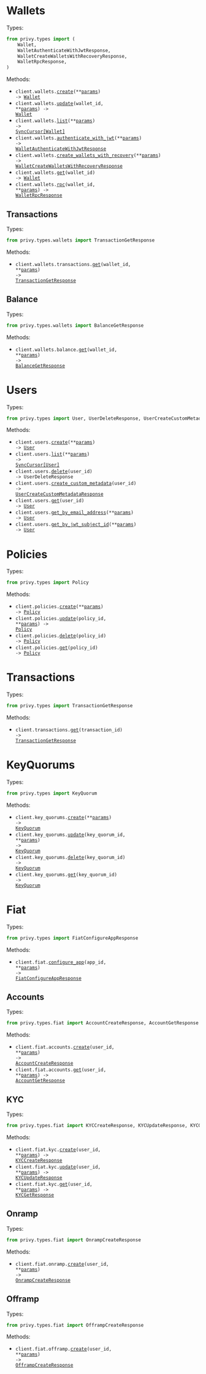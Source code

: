 # Wallets

Types:

```python
from privy.types import (
    Wallet,
    WalletAuthenticateWithJwtResponse,
    WalletCreateWalletsWithRecoveryResponse,
    WalletRpcResponse,
)
```

Methods:

- <code title="post /v1/wallets">client.wallets.<a href="./src/privy/resources/wallets/wallets.py">create</a>(\*\*<a href="src/privy/types/wallet_create_params.py">params</a>) -> <a href="./src/privy/types/wallet.py">Wallet</a></code>
- <code title="patch /v1/wallets/{wallet_id}">client.wallets.<a href="./src/privy/resources/wallets/wallets.py">update</a>(wallet_id, \*\*<a href="src/privy/types/wallet_update_params.py">params</a>) -> <a href="./src/privy/types/wallet.py">Wallet</a></code>
- <code title="get /v1/wallets">client.wallets.<a href="./src/privy/resources/wallets/wallets.py">list</a>(\*\*<a href="src/privy/types/wallet_list_params.py">params</a>) -> <a href="./src/privy/types/wallet.py">SyncCursor[Wallet]</a></code>
- <code title="post /v1/user_signers/authenticate">client.wallets.<a href="./src/privy/resources/wallets/wallets.py">authenticate_with_jwt</a>(\*\*<a href="src/privy/types/wallet_authenticate_with_jwt_params.py">params</a>) -> <a href="./src/privy/types/wallet_authenticate_with_jwt_response.py">WalletAuthenticateWithJwtResponse</a></code>
- <code title="post /v1/wallets_with_recovery">client.wallets.<a href="./src/privy/resources/wallets/wallets.py">create_wallets_with_recovery</a>(\*\*<a href="src/privy/types/wallet_create_wallets_with_recovery_params.py">params</a>) -> <a href="./src/privy/types/wallet_create_wallets_with_recovery_response.py">WalletCreateWalletsWithRecoveryResponse</a></code>
- <code title="get /v1/wallets/{wallet_id}">client.wallets.<a href="./src/privy/resources/wallets/wallets.py">get</a>(wallet_id) -> <a href="./src/privy/types/wallet.py">Wallet</a></code>
- <code title="post /v1/wallets/{wallet_id}/rpc">client.wallets.<a href="./src/privy/resources/wallets/wallets.py">rpc</a>(wallet_id, \*\*<a href="src/privy/types/wallet_rpc_params.py">params</a>) -> <a href="./src/privy/types/wallet_rpc_response.py">WalletRpcResponse</a></code>

## Transactions

Types:

```python
from privy.types.wallets import TransactionGetResponse
```

Methods:

- <code title="get /v1/wallets/{wallet_id}/transactions">client.wallets.transactions.<a href="./src/privy/resources/wallets/transactions.py">get</a>(wallet_id, \*\*<a href="src/privy/types/wallets/transaction_get_params.py">params</a>) -> <a href="./src/privy/types/wallets/transaction_get_response.py">TransactionGetResponse</a></code>

## Balance

Types:

```python
from privy.types.wallets import BalanceGetResponse
```

Methods:

- <code title="get /v1/wallets/{wallet_id}/balance">client.wallets.balance.<a href="./src/privy/resources/wallets/balance.py">get</a>(wallet_id, \*\*<a href="src/privy/types/wallets/balance_get_params.py">params</a>) -> <a href="./src/privy/types/wallets/balance_get_response.py">BalanceGetResponse</a></code>

# Users

Types:

```python
from privy.types import User, UserDeleteResponse, UserCreateCustomMetadataResponse
```

Methods:

- <code title="post /v1/users">client.users.<a href="./src/privy/resources/users.py">create</a>(\*\*<a href="src/privy/types/user_create_params.py">params</a>) -> <a href="./src/privy/types/user.py">User</a></code>
- <code title="get /v1/users">client.users.<a href="./src/privy/resources/users.py">list</a>(\*\*<a href="src/privy/types/user_list_params.py">params</a>) -> <a href="./src/privy/types/user.py">SyncCursor[User]</a></code>
- <code title="delete /v1/users/{user_id}">client.users.<a href="./src/privy/resources/users.py">delete</a>(user_id) -> UserDeleteResponse</code>
- <code title="post /v1/users/{user_id}/custom_metadata">client.users.<a href="./src/privy/resources/users.py">create_custom_metadata</a>(user_id) -> <a href="./src/privy/types/user_create_custom_metadata_response.py">UserCreateCustomMetadataResponse</a></code>
- <code title="get /v1/users/{user_id}">client.users.<a href="./src/privy/resources/users.py">get</a>(user_id) -> <a href="./src/privy/types/user.py">User</a></code>
- <code title="post /v1/users/email/address">client.users.<a href="./src/privy/resources/users.py">get_by_email_address</a>(\*\*<a href="src/privy/types/user_get_by_email_address_params.py">params</a>) -> <a href="./src/privy/types/user.py">User</a></code>
- <code title="post /v1/users/custom_auth/id">client.users.<a href="./src/privy/resources/users.py">get_by_jwt_subject_id</a>(\*\*<a href="src/privy/types/user_get_by_jwt_subject_id_params.py">params</a>) -> <a href="./src/privy/types/user.py">User</a></code>

# Policies

Types:

```python
from privy.types import Policy
```

Methods:

- <code title="post /v1/policies">client.policies.<a href="./src/privy/resources/policies.py">create</a>(\*\*<a href="src/privy/types/policy_create_params.py">params</a>) -> <a href="./src/privy/types/policy.py">Policy</a></code>
- <code title="patch /v1/policies/{policy_id}">client.policies.<a href="./src/privy/resources/policies.py">update</a>(policy_id, \*\*<a href="src/privy/types/policy_update_params.py">params</a>) -> <a href="./src/privy/types/policy.py">Policy</a></code>
- <code title="delete /v1/policies/{policy_id}">client.policies.<a href="./src/privy/resources/policies.py">delete</a>(policy_id) -> <a href="./src/privy/types/policy.py">Policy</a></code>
- <code title="get /v1/policies/{policy_id}">client.policies.<a href="./src/privy/resources/policies.py">get</a>(policy_id) -> <a href="./src/privy/types/policy.py">Policy</a></code>

# Transactions

Types:

```python
from privy.types import TransactionGetResponse
```

Methods:

- <code title="get /v1/transactions/{transaction_id}">client.transactions.<a href="./src/privy/resources/transactions.py">get</a>(transaction_id) -> <a href="./src/privy/types/transaction_get_response.py">TransactionGetResponse</a></code>

# KeyQuorums

Types:

```python
from privy.types import KeyQuorum
```

Methods:

- <code title="post /v1/key_quorums">client.key_quorums.<a href="./src/privy/resources/key_quorums.py">create</a>(\*\*<a href="src/privy/types/key_quorum_create_params.py">params</a>) -> <a href="./src/privy/types/key_quorum.py">KeyQuorum</a></code>
- <code title="patch /v1/key_quorums/{key_quorum_id}">client.key_quorums.<a href="./src/privy/resources/key_quorums.py">update</a>(key_quorum_id, \*\*<a href="src/privy/types/key_quorum_update_params.py">params</a>) -> <a href="./src/privy/types/key_quorum.py">KeyQuorum</a></code>
- <code title="delete /v1/key_quorums/{key_quorum_id}">client.key_quorums.<a href="./src/privy/resources/key_quorums.py">delete</a>(key_quorum_id) -> <a href="./src/privy/types/key_quorum.py">KeyQuorum</a></code>
- <code title="get /v1/key_quorums/{key_quorum_id}">client.key_quorums.<a href="./src/privy/resources/key_quorums.py">get</a>(key_quorum_id) -> <a href="./src/privy/types/key_quorum.py">KeyQuorum</a></code>

# Fiat

Types:

```python
from privy.types import FiatConfigureAppResponse
```

Methods:

- <code title="post /v1/apps/{app_id}/fiat">client.fiat.<a href="./src/privy/resources/fiat/fiat.py">configure_app</a>(app_id, \*\*<a href="src/privy/types/fiat_configure_app_params.py">params</a>) -> <a href="./src/privy/types/fiat_configure_app_response.py">FiatConfigureAppResponse</a></code>

## Accounts

Types:

```python
from privy.types.fiat import AccountCreateResponse, AccountGetResponse
```

Methods:

- <code title="post /v1/users/{user_id}/fiat/accounts">client.fiat.accounts.<a href="./src/privy/resources/fiat/accounts.py">create</a>(user_id, \*\*<a href="src/privy/types/fiat/account_create_params.py">params</a>) -> <a href="./src/privy/types/fiat/account_create_response.py">AccountCreateResponse</a></code>
- <code title="get /v1/users/{user_id}/fiat/accounts">client.fiat.accounts.<a href="./src/privy/resources/fiat/accounts.py">get</a>(user_id, \*\*<a href="src/privy/types/fiat/account_get_params.py">params</a>) -> <a href="./src/privy/types/fiat/account_get_response.py">AccountGetResponse</a></code>

## KYC

Types:

```python
from privy.types.fiat import KYCCreateResponse, KYCUpdateResponse, KYCGetResponse
```

Methods:

- <code title="post /v1/users/{user_id}/fiat/kyc">client.fiat.kyc.<a href="./src/privy/resources/fiat/kyc.py">create</a>(user_id, \*\*<a href="src/privy/types/fiat/kyc_create_params.py">params</a>) -> <a href="./src/privy/types/fiat/kyc_create_response.py">KYCCreateResponse</a></code>
- <code title="patch /v1/users/{user_id}/fiat/kyc">client.fiat.kyc.<a href="./src/privy/resources/fiat/kyc.py">update</a>(user_id, \*\*<a href="src/privy/types/fiat/kyc_update_params.py">params</a>) -> <a href="./src/privy/types/fiat/kyc_update_response.py">KYCUpdateResponse</a></code>
- <code title="get /v1/users/{user_id}/fiat/kyc">client.fiat.kyc.<a href="./src/privy/resources/fiat/kyc.py">get</a>(user_id, \*\*<a href="src/privy/types/fiat/kyc_get_params.py">params</a>) -> <a href="./src/privy/types/fiat/kyc_get_response.py">KYCGetResponse</a></code>

## Onramp

Types:

```python
from privy.types.fiat import OnrampCreateResponse
```

Methods:

- <code title="post /v1/users/{user_id}/fiat/onramp">client.fiat.onramp.<a href="./src/privy/resources/fiat/onramp.py">create</a>(user_id, \*\*<a href="src/privy/types/fiat/onramp_create_params.py">params</a>) -> <a href="./src/privy/types/fiat/onramp_create_response.py">OnrampCreateResponse</a></code>

## Offramp

Types:

```python
from privy.types.fiat import OfframpCreateResponse
```

Methods:

- <code title="post /v1/users/{user_id}/fiat/offramp">client.fiat.offramp.<a href="./src/privy/resources/fiat/offramp.py">create</a>(user_id, \*\*<a href="src/privy/types/fiat/offramp_create_params.py">params</a>) -> <a href="./src/privy/types/fiat/offramp_create_response.py">OfframpCreateResponse</a></code>
